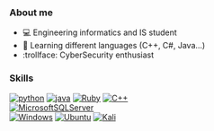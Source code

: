 ### About me
  - 💻 Engineering informatics and IS student
  - 🤖 Learning different languages (C++, C#, Java...)
  - :trollface: CyberSecurity enthusiast

### Skills
[![python](https://img.shields.io/badge/python-3670A0?style=for-the-badge&logo=python&logoColor=ffdd54)]()
[![java](https://img.shields.io/badge/Java-ED8B00?style=for-the-badge&logo=openjdk&logoColor=white)]()
[![Ruby](https://img.shields.io/badge/ruby-%23CC342D.svg?style=for-the-badge&logo=ruby&logoColor=white)]()
[![C++](https://img.shields.io/badge/c++-%2300599C.svg?style=for-the-badge&logo=c%2B%2B&logoColor=white)]()
<br>
[![MicrosoftSQLServer](https://img.shields.io/badge/Microsoft%20SQL%20Server-CC2927?style=for-the-badge&logo=microsoft%20sql%20server&logoColor=white)]()
<br>
[![Windows](https://img.shields.io/badge/Windows-0078D6?style=for-the-badge&logo=windows&logoColor=white)]()
[![Ubuntu](https://img.shields.io/badge/Ubuntu-E95420?style=for-the-badge&logo=ubuntu&logoColor=white)]()
[![Kali](https://img.shields.io/badge/Kali-268BEE?style=for-the-badge&logo=kalilinux&logoColor=white)]()
